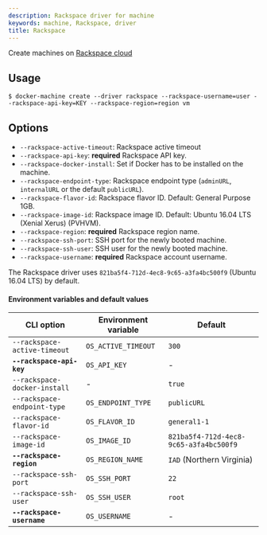 ```yaml
---
description: Rackspace driver for machine
keywords: machine, Rackspace, driver
title: Rackspace
---
```


Create machines on [Rackspace cloud](http://www.rackspace.com/cloud)

## Usage

    $ docker-machine create --driver rackspace --rackspace-username=user --rackspace-api-key=KEY --rackspace-region=region vm

## Options

-   `--rackspace-active-timeout`: Rackspace active timeout
-   `--rackspace-api-key`: **required** Rackspace API key.
-   `--rackspace-docker-install`: Set if Docker has to be installed on the machine.
-   `--rackspace-endpoint-type`: Rackspace endpoint type (`adminURL`, `internalURL` or the default `publicURL`).
-   `--rackspace-flavor-id`: Rackspace flavor ID. Default: General Purpose 1GB.
-   `--rackspace-image-id`: Rackspace image ID. Default: Ubuntu 16.04 LTS (Xenial Xerus) (PVHVM).
-   `--rackspace-region`: **required** Rackspace region name.
-   `--rackspace-ssh-port`: SSH port for the newly booted machine.
-   `--rackspace-ssh-user`: SSH user for the newly booted machine.
-   `--rackspace-username`: **required** Rackspace account username.

The Rackspace driver uses `821ba5f4-712d-4ec8-9c65-a3fa4bc500f9` (Ubuntu 16.04 LTS) by default.

#### Environment variables and default values

| CLI option                   | Environment variable | Default                                |
| ---------------------------- | -------------------- | -------------------------------------- |
| `--rackspace-active-timeout` | `OS_ACTIVE_TIMEOUT`  | `300`                                  |
| **`--rackspace-api-key`**    | `OS_API_KEY`         | -                                      |
| `--rackspace-docker-install` | -                    | `true`                                 |
| `--rackspace-endpoint-type`  | `OS_ENDPOINT_TYPE`   | `publicURL`                            |
| `--rackspace-flavor-id`      | `OS_FLAVOR_ID`       | `general1-1`                           |
| `--rackspace-image-id`       | `OS_IMAGE_ID`        | `821ba5f4-712d-4ec8-9c65-a3fa4bc500f9` |
| **`--rackspace-region`**     | `OS_REGION_NAME`     | `IAD` (Northern Virginia)              |
| `--rackspace-ssh-port`       | `OS_SSH_PORT`        | `22`                                   |
| `--rackspace-ssh-user`       | `OS_SSH_USER`        | `root`                                 |
| **`--rackspace-username`**   | `OS_USERNAME`        | -                                      |
